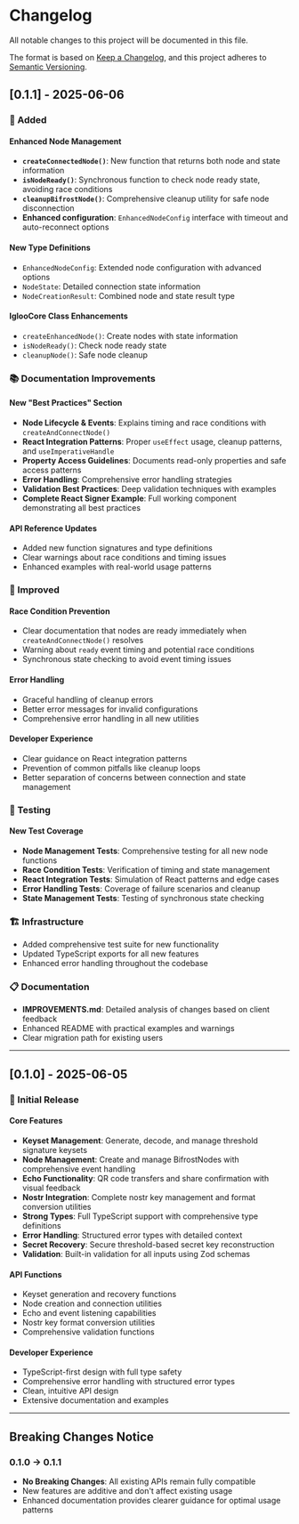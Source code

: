# Changelog

All notable changes to this project will be documented in this file.

The format is based on [Keep a Changelog](https://keepachangelog.com/en/1.0.0/),
and this project adheres to [Semantic Versioning](https://semver.org/spec/v2.0.0.html).

## [0.1.1] - 2025-06-06

### 🚀 Added

#### Enhanced Node Management
- **`createConnectedNode()`**: New function that returns both node and state information
- **`isNodeReady()`**: Synchronous function to check node ready state, avoiding race conditions
- **`cleanupBifrostNode()`**: Comprehensive cleanup utility for safe node disconnection
- **Enhanced configuration**: `EnhancedNodeConfig` interface with timeout and auto-reconnect options

#### New Type Definitions
- `EnhancedNodeConfig`: Extended node configuration with advanced options
- `NodeState`: Detailed connection state information
- `NodeCreationResult`: Combined node and state result type

#### IglooCore Class Enhancements
- `createEnhancedNode()`: Create nodes with state information
- `isNodeReady()`: Check node ready state
- `cleanupNode()`: Safe node cleanup

### 📚 Documentation Improvements

#### New "Best Practices" Section
- **Node Lifecycle & Events**: Explains timing and race conditions with `createAndConnectNode()`
- **React Integration Patterns**: Proper `useEffect` usage, cleanup patterns, and `useImperativeHandle`
- **Property Access Guidelines**: Documents read-only properties and safe access patterns
- **Error Handling**: Comprehensive error handling strategies
- **Validation Best Practices**: Deep validation techniques with examples
- **Complete React Signer Example**: Full working component demonstrating all best practices

#### API Reference Updates
- Added new function signatures and type definitions
- Clear warnings about race conditions and timing issues
- Enhanced examples with real-world usage patterns

### 🔧 Improved

#### Race Condition Prevention
- Clear documentation that nodes are ready immediately when `createAndConnectNode()` resolves
- Warning about `ready` event timing and potential race conditions
- Synchronous state checking to avoid event timing issues

#### Error Handling
- Graceful handling of cleanup errors
- Better error messages for invalid configurations
- Comprehensive error handling in all new utilities

#### Developer Experience
- Clear guidance on React integration patterns
- Prevention of common pitfalls like cleanup loops
- Better separation of concerns between connection and state management

### 🧪 Testing

#### New Test Coverage
- **Node Management Tests**: Comprehensive testing for all new node functions
- **Race Condition Tests**: Verification of timing and state management
- **React Integration Tests**: Simulation of React patterns and edge cases
- **Error Handling Tests**: Coverage of failure scenarios and cleanup
- **State Management Tests**: Testing of synchronous state checking

### 🏗️ Infrastructure
- Added comprehensive test suite for new functionality
- Updated TypeScript exports for all new features
- Enhanced error handling throughout the codebase

### 📋 Documentation
- **IMPROVEMENTS.md**: Detailed analysis of changes based on client feedback
- Enhanced README with practical examples and warnings
- Clear migration path for existing users

---

## [0.1.0] - 2025-06-05

### 🎉 Initial Release

#### Core Features
- **Keyset Management**: Generate, decode, and manage threshold signature keysets
- **Node Management**: Create and manage BifrostNodes with comprehensive event handling
- **Echo Functionality**: QR code transfers and share confirmation with visual feedback
- **Nostr Integration**: Complete nostr key management and format conversion utilities
- **Strong Types**: Full TypeScript support with comprehensive type definitions
- **Error Handling**: Structured error types with detailed context
- **Secret Recovery**: Secure threshold-based secret key reconstruction
- **Validation**: Built-in validation for all inputs using Zod schemas

#### API Functions
- Keyset generation and recovery functions
- Node creation and connection utilities
- Echo and event listening capabilities
- Nostr key format conversion utilities
- Comprehensive validation functions

#### Developer Experience
- TypeScript-first design with full type safety
- Comprehensive error handling with structured error types
- Clean, intuitive API design
- Extensive documentation and examples

---

## Breaking Changes Notice

### 0.1.0 → 0.1.1
- **No Breaking Changes**: All existing APIs remain fully compatible
- New features are additive and don't affect existing usage
- Enhanced documentation provides clearer guidance for optimal usage patterns 